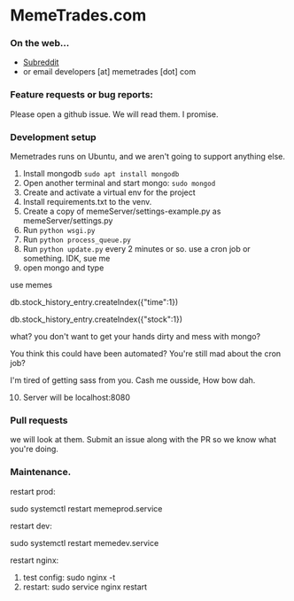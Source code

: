 MemeTrades.com
==============

### On the web...
* [Subreddit](https://reddit.com/r/memetrades)
* or email developers [at] memetrades [dot] com

### Feature requests or bug reports:

Please open a github issue.  We will read them.  I promise.

### Development setup

Memetrades runs on Ubuntu, and we aren't going to support anything else.

1. Install mongodb `sudo apt install mongodb`
2. Open another terminal and start mongo: `sudo mongod`
3. Create and activate a virtual env for the project
4. Install requirements.txt to the venv.
5. Create a copy of memeServer/settings-example.py as memeServer/settings.py
6. Run `python wsgi.py`
7. Run `python process_queue.py`
8. Run `python update.py` every 2 minutes or so. use a cron job or something. IDK, sue me
9. open mongo and type

use memes

db.stock_history_entry.createIndex({"time":1})

db.stock_history_entry.createIndex({"stock":1})

what? you don't want to get your hands dirty and mess with mongo? 

You think this could have been automated? You're still mad about the cron job?

I'm tired of getting sass from you. Cash me ousside, How bow dah.

10. Server will be localhost:8080

### Pull requests

we will look at them.  Submit an issue along with the PR so we know what you're doing.


### Maintenance.

restart prod:

sudo systemctl restart memeprod.service

restart dev:

sudo systemctl restart memedev.service

restart nginx:

1. test config: sudo nginx -t
2. restart: sudo service nginx restart
